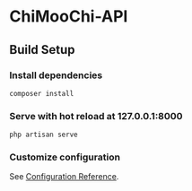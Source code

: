 # ChiMooChi-API

## Build Setup

### Install dependencies
``` 
composer install
```
### Serve with hot reload at 127.0.0.1:8000
```
php artisan serve
```

### Customize configuration
See [Configuration Reference](https://laravel.com/docs/8.x/configuration).

